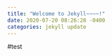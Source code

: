 ```yaml
---
title: "Welcome to Jekyll~~~~!"
date: 2020-07-20 08:26:28 -0400
categories: jekyll update
---
```


#test
